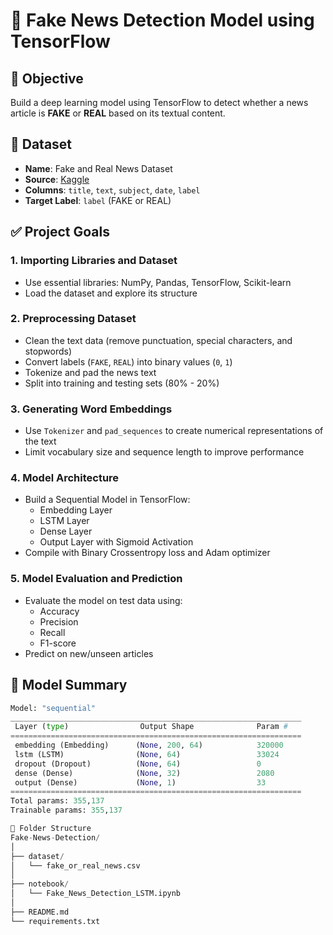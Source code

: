 # 📰 Fake News Detection Model using TensorFlow

## 📌 Objective
Build a deep learning model using TensorFlow to detect whether a news article is **FAKE** or **REAL** based on its textual content.

## 📂 Dataset
- **Name**: Fake and Real News Dataset  
- **Source**: [Kaggle](https://www.kaggle.com/clmentbisaillon/fake-and-real-news-dataset)  
- **Columns**: `title`, `text`, `subject`, `date`, `label`  
- **Target Label**: `label` (FAKE or REAL)

## ✅ Project Goals

### 1. Importing Libraries and Dataset
- Use essential libraries: NumPy, Pandas, TensorFlow, Scikit-learn
- Load the dataset and explore its structure

### 2. Preprocessing Dataset
- Clean the text data (remove punctuation, special characters, and stopwords)
- Convert labels (`FAKE`, `REAL`) into binary values (`0`, `1`)
- Tokenize and pad the news text
- Split into training and testing sets (80% - 20%)

### 3. Generating Word Embeddings
- Use `Tokenizer` and `pad_sequences` to create numerical representations of the text
- Limit vocabulary size and sequence length to improve performance

### 4. Model Architecture
- Build a Sequential Model in TensorFlow:
  - Embedding Layer
  - LSTM Layer
  - Dense Layer
  - Output Layer with Sigmoid Activation
- Compile with Binary Crossentropy loss and Adam optimizer

### 5. Model Evaluation and Prediction
- Evaluate the model on test data using:
  - Accuracy
  - Precision
  - Recall
  - F1-score
- Predict on new/unseen articles

## 🧠 Model Summary

```python
Model: "sequential"
_________________________________________________________________
 Layer (type)                Output Shape              Param #   
=================================================================
 embedding (Embedding)      (None, 200, 64)            320000    
 lstm (LSTM)                (None, 64)                 33024     
 dropout (Dropout)          (None, 64)                 0         
 dense (Dense)              (None, 32)                 2080      
 output (Dense)             (None, 1)                  33        
=================================================================
Total params: 355,137
Trainable params: 355,137

📁 Folder Structure
Fake-News-Detection/
│
├── dataset/
│   └── fake_or_real_news.csv
│
├── notebook/
│   └── Fake_News_Detection_LSTM.ipynb
│
├── README.md
└── requirements.txt
